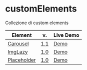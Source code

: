 # customElements
Collezione di custom elements

|Element|v.|Live Demo|
|---|---|---|
|[Carousel](https://github.com/edoardohorse/Carousel-customElement)|[1.1](https://github.com/edoardohorse/Carousel-customElement/releases/tag/v1.1)|[Demo](https://edoardohorse.github.io/Carousel-customElement/)
|[ImgLazy](https://github.com/edoardohorse/Img-customElement)|[1.0](https://github.com/edoardohorse/Img-customElement/releases/tag/v1.0)|[Demo](https://edoardohorse.github.io/Img-customElement/)
|[Placeholder](https://github.com/edoardohorse/Placeholder-customElement)|[1.0](https://github.com/edoardohorse/Placeholder-customElement/releases/tag/v1.0)|[Demo](https://edoardohorse.github.io/Placeholder-customElement/)

<!-- | [](https://github.com/edoardohorse/) | [](https://github.com/edoardohorse/) | [Demo](https://edoardohorse.github.io/)-->
